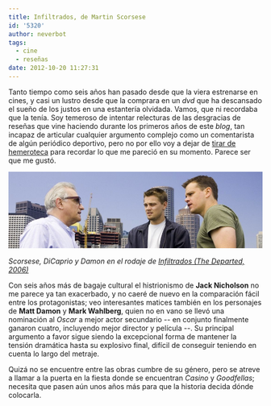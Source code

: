 ```yaml
---
title: Infiltrados, de Martin Scorsese
id: '5320'
author: neverbot
tags:
  - cine
  - reseñas
date: 2012-10-20 11:27:31
---
```


Tanto tiempo como seis años han pasado desde que la viera estrenarse en cines, y casi un lustro desde que la comprara en un _dvd_ que ha descansado el sueño de los justos en una estantería olvidada. Vamos, que ni recordaba que la tenía. Soy temeroso de intentar relecturas de las desgracias de reseñas que vine haciendo durante los primeros años de este _blog_, tan incapaz de articular cualquier argumento complejo como un comentarista de algún periódico deportivo, pero no por ello voy a dejar de [tirar de hemeroteca](/esas-maravillosas-peliculas-que-no-sabes-como-van-a-terminar/) para recordar lo que me pareció en su momento. Parece ser que me gustó.

[![](./infiltrados-de-martin-scorsese/the_departed.png "Scorsese, DiCaprio y Damon")](./infiltrados-de-martin-scorsese/the_departed.png)

_Scorsese, DiCaprio y Damon en el rodaje de [Infiltrados (The Departed, 2006)](http://www.imdb.com/title/tt0407887/)_

Con seis años más de bagaje cultural el histrionismo de **Jack Nicholson** no me parece ya tan exacerbado, y no caeré de nuevo en la comparación fácil entre los protagonistas; veo interesantes matices también en los personajes de **Matt Damon** y **Mark Wahlberg**, quien no en vano se llevó una nominación al _Oscar_ a mejor actor secundario -- en conjunto finalmente ganaron cuatro, incluyendo mejor director y película --. Su principal argumento a favor sigue siendo la excepcional forma de mantener la tensión dramática hasta su explosivo final, difícil de conseguir teniendo en cuenta lo largo del metraje.

Quizá no se encuentre entre las obras cumbre de su género, pero se atreve a llamar a la puerta en la fiesta donde se encuentran _Casino_ y _Goodfellas_; necesita que pasen aún unos años más para que la historia decida dónde colocarla.
